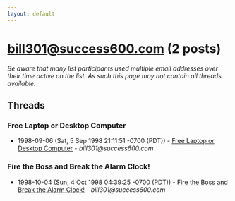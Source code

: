 ```yaml
---
layout: default
---
```


# bill301@success600.com (2 posts)

_Be aware that many list participants used multiple email addresses over their time active on the list. As such this page may not contain all threads available._

## Threads

### Free Laptop or Desktop Computer
+ 1998-09-06 (Sat, 5 Sep 1998 21:11:51 -0700 (PDT)) - [Free Laptop or Desktop Computer](/archive/1998/09/5536853ae7680ae4ff254f533648a3743b42f0652821f43b8d17b38e4ace872c) - _bill301@success600.com_

### Fire the Boss and Break the Alarm Clock!
+ 1998-10-04 (Sun, 4 Oct 1998 04:39:25 -0700 (PDT)) - [Fire the Boss and Break the Alarm Clock!](/archive/1998/10/e920003e35c7423953bbb13a241f3c6e831499f9400e9f057dd13530e5e35192) - _bill301@success600.com_

